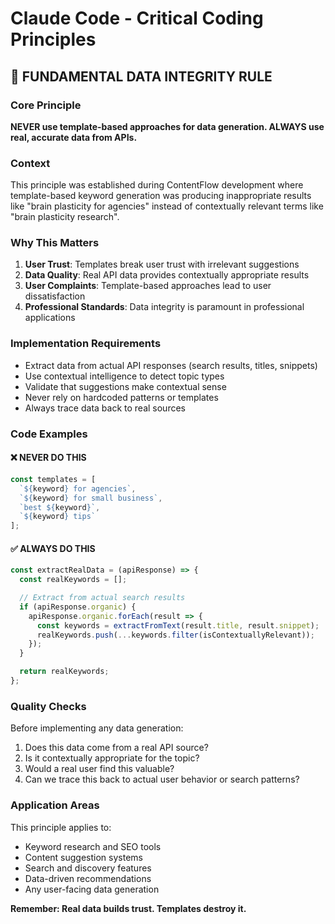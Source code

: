 # Claude Code - Critical Coding Principles

## 🚨 FUNDAMENTAL DATA INTEGRITY RULE

### Core Principle
**NEVER use template-based approaches for data generation. ALWAYS use real, accurate data from APIs.**

### Context
This principle was established during ContentFlow development where template-based keyword generation was producing inappropriate results like "brain plasticity for agencies" instead of contextually relevant terms like "brain plasticity research".

### Why This Matters
1. **User Trust**: Templates break user trust with irrelevant suggestions
2. **Data Quality**: Real API data provides contextually appropriate results
3. **User Complaints**: Template-based approaches lead to user dissatisfaction
4. **Professional Standards**: Data integrity is paramount in professional applications

### Implementation Requirements
- Extract data from actual API responses (search results, titles, snippets)
- Use contextual intelligence to detect topic types
- Validate that suggestions make contextual sense
- Never rely on hardcoded patterns or templates
- Always trace data back to real sources

### Code Examples

#### ❌ NEVER DO THIS
```javascript
const templates = [
  `${keyword} for agencies`,
  `${keyword} for small business`,
  `best ${keyword}`,
  `${keyword} tips`
];
```

#### ✅ ALWAYS DO THIS
```javascript
const extractRealData = (apiResponse) => {
  const realKeywords = [];

  // Extract from actual search results
  if (apiResponse.organic) {
    apiResponse.organic.forEach(result => {
      const keywords = extractFromText(result.title, result.snippet);
      realKeywords.push(...keywords.filter(isContextuallyRelevant));
    });
  }

  return realKeywords;
};
```

### Quality Checks
Before implementing any data generation:
1. Does this data come from a real API source?
2. Is it contextually appropriate for the topic?
3. Would a real user find this valuable?
4. Can we trace this back to actual user behavior or search patterns?

### Application Areas
This principle applies to:
- Keyword research and SEO tools
- Content suggestion systems
- Search and discovery features
- Data-driven recommendations
- Any user-facing data generation

**Remember: Real data builds trust. Templates destroy it.**